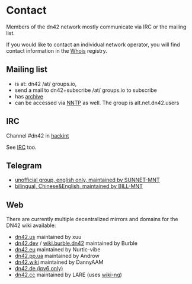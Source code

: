 # Contact

Members of the dn42 network mostly communicate via IRC or the mailing list.

If you would like to contact an individual network operator, you will find contact information in the [Whois](/services/Whois) registry.

## Mailing list

* is at: dn42 /at/ groups.io,
* send a mail to dn42+subscribe /at/ groups.io to subscribe
* has [archive](https://groups.io/g/dn42)
* can be accessed via [NNTP](/services/News) as well. The group is alt.net.dn42.users

## IRC

Channel #dn42 in [hackint](http://www.hackint.eu/)

See [IRC](/services/IRC) too.

## Telegram

* [unofficial group, english only, maintained by SUNNET-MNT](https://t.me/dn42dn42)
* [bilingual, Chinese&English, maintained by BILL-MNT](https://t.me/Dn42Chat)

## Web

There are currently multiple decentralized mirrors and domains for the DN42 wiki available:

 * [dn42.us](https://wiki.dn42.us) maintained by xuu
 * [dn42.dev](https://dn42.dev) / [wiki.burble.dn42](https://wiki.burble.dn42) maintained by Burble
 * [dn42.eu](https://dn42.eu) maintained by Nurtic-vibe
 * [dn42.pp.ua](https://dn42.pp.ua) maintained by Androw
 * [dn42.wiki](https://dn42.wiki) maintained by DannyAAM
 * [dn42.de (ipv6 only)](https://dn42.de)
 * [dn42.cc](https://dn42.cc) maintained by LARE (uses [wiki-ng](https://git.dn42.dev/wiki/wiki-ng))
